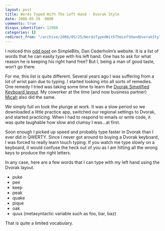 ```yaml
---
layout: post
title: Words Typed With The Left Hand - Dvorak Style
date: 2006-05-26 -0800
comments: true
disqus_identifier: 12980
categories: []
redirect_from: "/archive/2006/05/25/WordsTypedWithTheLeftHandDvorakStyle.aspx/"
---
```


I noticed this [odd
post](http://www.simplebits.com/notebook/2006/05/26/qwert.html "Dan Cederholm")
on SimpleBits, Dan Cederholm’s website. It is a list of words that he
can easily type with his left hand. One has to ask for what reason he is
keeping his right hand free? But I, being a man of good taste, won’t go
there.

For me, this list is quite different. Several years ago I was suffering
from a lot of wrist pain due to typing. I started looking into all sorts
of remedies. One remedy I tried was taking some time to learn the
[Dvorak Simplified Keyboard
layout](http://en.wikipedia.org/wiki/Dvorak_Simplified_Keyboard "Dvorak Simplified Keyboard").
My coworker at the time (and now business partner)
[Micah](http://micahdylan.com/ "Micah Dylan") also did the same.

We simply full on took the plunge at work. It was a slow period so we
downloaded a little practice app, switched our regional settings to
Dvorak, and started practicing. When I had to respond to emails or write
code, it was quite laughable how slow and clumsy I was...at first.

Soon enough I picked up speed and probably type faster in Dvorak than I
ever did in QWERTY. Since I never got around to buying a Dvorak
keyboard, I was forced to really learn touch typing. If you watch me
type slowly on a keyboard, it would confuse the heck out of you as I am
hitting all the wrong keys to produce the right letters.

In any case, here are a few words that I can type with my left hand
using the Dvorak layout.

-   puke
-   pee
-   keep
-   peak
-   quake
-   pique
-   oak
-   quux (metasyntactic variable such as foo, bar, baz)

That is quite a limited vocabulary.

